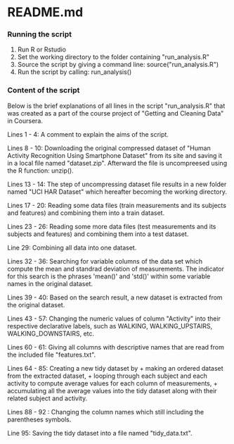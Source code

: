 # README.md

### Running the script

1. Run R or Rstudio
2. Set the working directory to the folder containing "run_analysis.R"
3. Source the script by giving a command line: source("run_analysis.R")
4. Run the script by calling: run_analysis()

### Content of the script

Below is the brief explanations of all lines in the script "run_analysis.R" that was created as a part of the course project of "Getting and Cleaning Data" in Coursera.

Lines 1 - 4: A comment to explain the aims of the script.  

Lines 8 - 10: Downloading the original compressed dataset of "Human Activity Recognition Using Smartphone Dataset" from its site and saving it in a local file named "dataset.zip". Afterward the file is uncompreesed using the R function: unzip().  

Lines 13 - 14: The step of uncompressing dataset file results in a new folder named "UCI HAR Dataset" which hereafter becoming the working directory.  

Lines 17 - 20: Reading some data files (train measurements and its subjects and features) and combining them into a train dataset.  

Lines 23 - 26: Reading some more data files (test measurements and its subjects and features) and combining them into a test dataset.  

Line 29: Combining all data into one dataset.

Lines 32 - 36: Searching for variable columns of the data set which compute the mean and standrad deviation of measurements. The indicator for this search is the phrases 'mean()' and 'std()' within some variable names in the original dataset.  

Lines 39 - 40: Based on the search result, a new dataset is extracted from the original dataset.  

Lines 43 - 57: Changing the numeric values of column "Activity" into their respective declarative labels, such as  WALKING, WALKING\_UPSTAIRS, WALKING\_DOWNSTAIRS, etc.  

Lines 60 - 61: Giving all columns with descriptive names that are read from the included file "features.txt".  

Lines 64 - 85: Creating a new tidy dataset by
    + making an ordered dataset from the extracted dataset,
    + looping through each subject and each activity to compute average values for each column of measurements,
    + accumulating all the average values into the tidy dataset along with their related subject and activity.  

Lines 88 - 92 : Changing the column names which still including the parentheses symbols.  

Line 95: Saving the tidy dataset into a file named "tidy_data.txt".  
